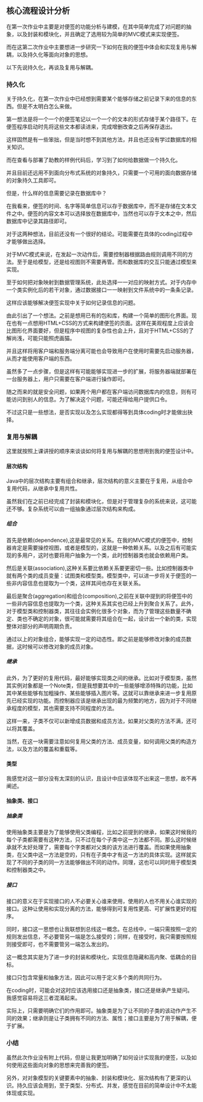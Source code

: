 ## 核心流程设计分析

在第一次作业中主要是对便签的功能分析与建模，在其中简单完成了对问题的抽象，以及封装和模块化，并且确定了选用较为简单的MVC模式来实现便签。

而在这第二次作业中主要想进一步研究一下如何在我的便签中体会和实现复用与解耦，以及持久化等面向对象的思想。

以下先说持久化，再谈及复用与解耦。

### 持久化

关于持久化，在第一次作业中已经想到需要某个能够存储之前记录下来的信息的东西。但是不太明白怎么来做。

第一想法是将一个一个的便签笔记以一个一个的文本的形式存储于某个路径下。在便签程序启动时先将这些文本都读进来，完成增删改查之后再保存退出。

这样固然是有一些笨拙，但是当时想不到其他方法，并且也还没有学过数据库的相关知识。

而在查看与部署了助教的样例代码后，学习到了如何给数据做一个持久化。

并且目前还远用不到面向分布式系统的对象持久，只需要一个可用的面向数据存储的对象持久工具即可。

但是，什么样的信息需要记录在数据库中？

在我看来，便签的时间、名字等简单信息可以存于数据库中，而不是存储在文本文件之中。便签的内容文本可以选择放在数据库中，当然也可以存于文本之中，然后数据库中记录其路径即可。

对于这两种想法，目前还没有一个很好的结论。可能需要在具体的coding过程中才能够做出选择。

对于MVC模式来说，在发起一次动作后，需要控制器根据路由规则调用不同的方法。至于是给模型，还是给视图则不需要再管。而和数据库的交互只能通过模型来实现。

至于如何把对象映射到数据管理系统，此处选择一一对应的映射方式。对于内存中一个类实例化后的若干对象，通过数据接口一一映射到文件系统中的一条条记录。

这样应该能够解决便签实现中关于如何记录信息的问题。

由此引出了一个想法。之前是想用已有的包和库，构建一个简单的图形化界面。现在也有一点想用HTML+CSS的方式来构建便签的页面。这样在美观程度上应该会比图形化界面要好，但是程序中视图的复杂性也会上升，且对于HTML+CSS的了解尚浅，可能只能照虎画猫。

并且这样将用客户端和服务端分离可能也会导致用户在使用时需要先启动服务器，从而才能使用客户端的东西。

虽然多了一点步骤，但是这样有可能能够实现进一步的扩展，将服务器端就部署在一台服务器上，用户只需要在客户端进行操作即可。

随之而来的就是安全问题，如果两个用户都在客户端访问数据库内的信息，则有可能访问到别人的信息。为了解决这个问题，可能还得给用户提供口令。

不过这只是一些想法，是否实现以及怎么实现都得等到具体coding时才能做出抉择。

### 复用与解耦

这里就按照上课讲授的顺序来谈谈如何将复用与解耦的思想用到我的便签设计中。

#### 层次结构

Java中的层次结构主要有组合和继承，层次结构的意义主要在于复用，从组合中复用代码，从继承中复用共性。

虽然我们在之前已经完成了封装和模块化，但是对于管理复杂的系统来说，这可能还不够。复杂系统可以由一组抽象通过层次结构来构成。

##### 组合

首先是依赖(dependence),这是最常见的关系。在我的MVC模式的便签中，控制器肯定是需要操控视图，或者是模型的，这就是一种依赖关系。以及之后有可能实现的多用户，这时也要将用户抽象为一个类，此时控制器类也就会依赖用户类。

然后是关联(association),这种关系要比依赖关系要更密切一些。比如控制器类中就有两个类的成员变量：试图类和模型类。模型类中，可以进一步将关于便签的一些非内容信息也提取为一个类，这样其间也存在关联关系。

最后是聚合(aggregation)和组合(composition),之前在关联中提到的将便签中的一些非内容信息也提取为一个类，这种关系其实也已经上升到聚合关系了。此外，对于模型类和控制器类，其往往会实例化很多个对象，而为了管理这些数量不确定、类也不确定的对象，很可能就需要将其组合在一起，设计出一个新的类，实现整体对部分的声明周期负责。

通过以上的对象组合，能够实现一定的动态性。即之前是能够修改对象的成员数据，这时候可以修改对象的成员对象。

##### 继承

此外，为了更好的复用代码，最好能够实现类之间的继承。比如对于模型类，虽然其实例对象都是一个Note类，但是我想要其中的一些能够增添特殊的功能，比如其中某些能够有加粗操作、某些能够插入图片等。这就可以靠继承来进一步复用原先已经实现的功能。而控制器应该是继承出现的最为频繁的地方，因为对于不同继承程度的模型，其也需要支持不同程度的方法。

这样一来，子类不仅可以新增成员数据和成员方法，如果对父类的方法不满，还可以将其覆盖。

当然，在这一块需要注意如何复用父类的方法、成员变量，如何调用父类的构造方法，以及方法的覆盖和重载等。

#### 类型

我感觉对这一部分没有太深刻的认识，且设计中应该体现不出来这一思想，故不再阐述。

#### 抽象类、接口

##### 抽象类

使用抽象类主要是为了能够使用父类编程，比如之前提到的继承，如果这时候我的每个子类都需要有这种方法，只不过在每个子类中这一方法都不同。那么这时候继承就不太好处理了，需要每个字类都对父类的该方法进行覆盖。而如果使用抽象类，在父类中这一方法是空的，只有在子类中才有这一方法的具体实现。这样就实现了不同的子类的同一方法能够做出不同的动作。同理，这也可以同时用于模型类和控制器类之中。

##### 接口

接口的意义在于实现接口的人不必要关心谁来使用，使用的人也不用关心谁实现的接口。这种让使用和实现分离的方法，能够得到可复用性更高、可扩展性更好的程序。

同时，接口这一思想也让我联想到总线这一概念。在总线中，一端只需按照一定的规则发出信息，不必要管另一端是怎么接受的；同样，在接受时，我只需要按照规则接受即可，也不需要管另一端怎么发出的。

这一概念其实是为了进一步的封装和模块化，实现信息隐藏和高内聚、低耦合的目标。

接口只包含常量和抽象方法，因此可以用于定义多个类的共同行为。

在coding时，可能会对这时应该选用接口还是抽象类，接口还是继承产生疑问。我感觉容易将这三者混淆起来。

实际上，只需要明确它们的作用即可。抽象类是为了让不同的子类的该动作产生不同的效果；继承则是让子类拥有不同的方法、属性；接口主要是为了用于解耦，便于扩展。



### 小结

虽然此次作业没有附上代码，但是让我更加明确了如何设计实现我的便签，以及如何使用这些面向对象的思想来完善我的便签。

另外，对对象模型的关键要素中的抽象、封装和模块化、层次结构有了更深的认识。持久应该会用到，至于类型、分布式、并发，感觉在目前的简单设计中不太能体现或实现。